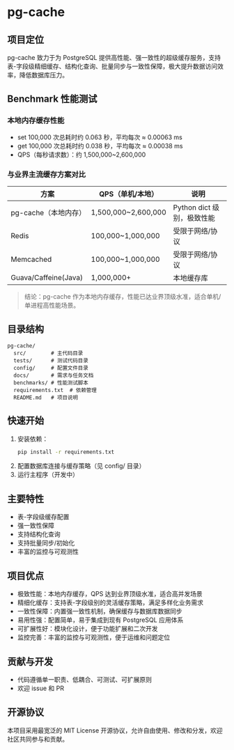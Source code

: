 # pg-cache

## 项目定位

pg-cache 致力于为 PostgreSQL 提供高性能、强一致性的超级缓存服务，支持表-字段级精细缓存、结构化查询、批量同步与一致性保障，极大提升数据访问效率，降低数据库压力。

## Benchmark 性能测试

### 本地内存缓存性能

- set 100,000 次总耗时约 0.063 秒，平均每次 ≈ 0.00063 ms
- get 100,000 次总耗时约 0.038 秒，平均每次 ≈ 0.00038 ms
- QPS（每秒请求数）：约 1,500,000~2,600,000

### 与业界主流缓存方案对比

| 方案         | QPS（单机/本地）         | 说明                       |
|--------------|--------------------------|----------------------------|
| pg-cache（本地内存） | 1,500,000~2,600,000         | Python dict 级别，极致性能 |
| Redis        | 100,000~1,000,000        | 受限于网络/协议            |
| Memcached    | 100,000~1,000,000        | 受限于网络/协议            |
| Guava/Caffeine(Java) | 1,000,000+           | 本地缓存库                 |

> 结论：pg-cache 作为本地内存缓存，性能已达业界顶级水准，适合单机/单进程高性能场景。

## 目录结构

```
pg-cache/
  src/        # 主代码目录
  tests/      # 测试代码目录
  config/     # 配置文件目录
  docs/       # 需求与任务文档
  benchmarks/ # 性能测试脚本
  requirements.txt  # 依赖管理
  README.md   # 项目说明
```

## 快速开始

1. 安装依赖：
   ```bash
   pip install -r requirements.txt
   ```
2. 配置数据库连接与缓存策略（见 config/ 目录）
3. 运行主程序（开发中）

## 主要特性
- 表-字段级缓存配置
- 强一致性保障
- 支持结构化查询
- 支持批量同步/初始化
- 丰富的监控与可观测性

## 项目优点
- 极致性能：本地内存缓存，QPS 达到业界顶级水准，适合高并发场景
- 精细化缓存：支持表-字段级别的灵活缓存策略，满足多样化业务需求
- 一致性保障：内置强一致性机制，确保缓存与数据库数据同步
- 易用性强：配置简单，易于集成到现有 PostgreSQL 应用体系
- 可扩展性好：模块化设计，便于功能扩展和二次开发
- 监控完善：丰富的监控与可观测性，便于运维和问题定位

## 贡献与开发
- 代码遵循单一职责、低耦合、可测试、可扩展原则
- 欢迎 issue 和 PR 

## 开源协议
本项目采用最宽泛的 MIT License 开源协议，允许自由使用、修改和分发，欢迎社区共同参与和贡献。 